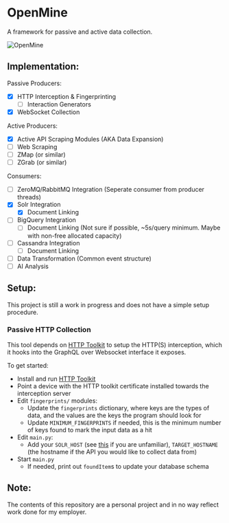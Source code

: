 # OpenMine
A framework for passive and active data collection.

![OpenMine](https://user-images.githubusercontent.com/66680985/162869975-5be6be3b-43d8-48c8-ac81-ef30a9dea091.jpg)

## Implementation:
Passive Producers:
 - [x] HTTP Interception & Fingerprinting
   - [ ] Interaction Generators
 - [x] WebSocket Collection

Active Producers:
 - [x] Active API Scraping Modules (AKA Data Expansion)
 - [ ] Web Scraping
 - [ ] ZMap (or similar)
 - [ ] ZGrab (or similar)

Consumers:
 - [ ] ZeroMQ/RabbitMQ Integration (Seperate consumer from producer threads)
 - [x] Solr Integration
   - [x] Document Linking
 - [ ] BigQuery Integration
   - [ ] Document Linking (Not sure if possible, ~5s/query minimum. Maybe with non-free allocated capacity)
 - [ ] Cassandra Integration
   - [ ] Document Linking
 - [ ] Data Transformation (Common event structure)
 - [ ] AI Analysis 

## Setup:
This project is still a work in progress and does not have a simple setup procedure.

### Passive HTTP Collection
This tool depends on [HTTP Toolkit](https://httptoolkit.tech/) to setup the HTTP(S) interception, which it hooks into the GraphQL over Websocket interface it exposes.

To get started:
 - Install and run [HTTP Toolkit](https://httptoolkit.tech/)
 - Point a device with the HTTP toolkit certificate installed towards the interception server
 - Edit `fingerprints/` modules:
   - Update the `fingerprints` dictionary, where keys are the types of data, and the values are the keys the program should look for
   - Update `MINIMUM_FINGERPRINTS` if needed, this is the minimum number of keys found to mark the input data as a hit
 - Edit `main.py`:
   - Add your `SOLR_HOST` (see [this](https://solr.apache.org/) if you are unfamiliar), `TARGET_HOSTNAME` (the hostname if the API you would like to collect data from)
 - Start `main.py`
   - If needed, print out `foundItem`s to update your database schema


## Note:
The contents of this repository are a personal project and in no way reflect work done for my employer.
